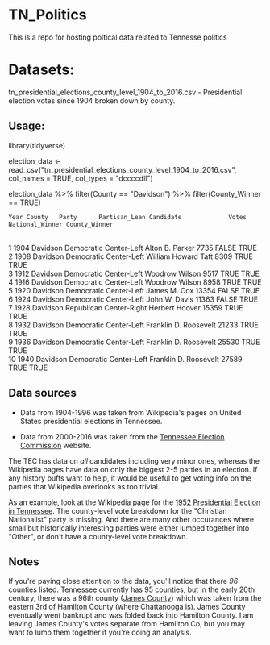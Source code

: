 # TN_Politics

This is a repo for hosting poltical data related to Tennesse politics

# Datasets:

tn_presidential_elections_county_level_1904_to_2016.csv - Presidential election votes since 1904 broken down by county.

## Usage:

library(tidyverse)

election_data <- read_csv("tn_presidential_elections_county_level_1904_to_2016.csv", col_names = TRUE, col_types = "dccccdll")

election_data %>% filter(County == "Davidson") %>% filter(County_Winner == TRUE)

    Year County   Party      Partisan_Lean Candidate             Votes National_Winner County_Winner
   <dbl> <chr>    <chr>      <chr>         <chr>                 <dbl> <lgl>           <lgl>        
 1  1904 Davidson Democratic Center-Left   Alton B. Parker        7735 FALSE           TRUE         
 2  1908 Davidson Democratic Center-Left   William Howard Taft    8309 TRUE            TRUE         
 3  1912 Davidson Democratic Center-Left   Woodrow Wilson         9517 TRUE            TRUE         
 4  1916 Davidson Democratic Center-Left   Woodrow Wilson         8958 TRUE            TRUE         
 5  1920 Davidson Democratic Center-Left   James M. Cox          13354 FALSE           TRUE         
 6  1924 Davidson Democratic Center-Left   John W. Davis         11363 FALSE           TRUE         
 7  1928 Davidson Republican Center-Right  Herbert Hoover        15359 TRUE            TRUE         
 8  1932 Davidson Democratic Center-Left   Franklin D. Roosevelt 21233 TRUE            TRUE         
 9  1936 Davidson Democratic Center-Left   Franklin D. Roosevelt 25530 TRUE            TRUE         
10  1940 Davidson Democratic Center-Left   Franklin D. Roosevelt 27589 TRUE            TRUE   

## Data sources

* Data from 1904-1996 was taken from Wikipedia's pages on United States presidential elections in Tennessee.

* Data from 2000-2016 was taken from the [Tennessee Election Commission](https://sos.tn.gov/elections/results) website.  

The TEC has data on *all* candidates including very minor ones, whereas the Wikipedia pages have data on only the biggest 2-5 parties in an election.  If any history buffs want to 
help, it would be useful to get voting info on the parties that Wikipedia overlooks as too trivial.

As an example, look at the Wikipedia page for the [1952 Presidential Election in 
Tennessee](https://en.m.wikipedia.org/wiki/1952_United_States_presidential_election_in_Tennessee#Results_by_county).  The county-level vote breakdown for the "Christian Nationalist" 
party is missing.  And there are many other occurances where small but historically interesting parties were either lumped together into "Other", or don't have a county-level vote 
breakdown.

## Notes

If you're paying close attention to the data, you'll notice that there *96* counties listed.  Tennessee currently has 95 counties, but in the early 20th century, there was a 96th 
county ([James County](https://en.wikipedia.org/wiki/James_County,_Tennessee)) which was taken from the eastern 3rd of Hamilton County (where Chattanooga is).  James County eventually 
went bankrupt and was folded back into Hamilton County.  I am leaving James County's votes separate from Hamilton Co, but you may want to lump them together if you're doing an analysis.

